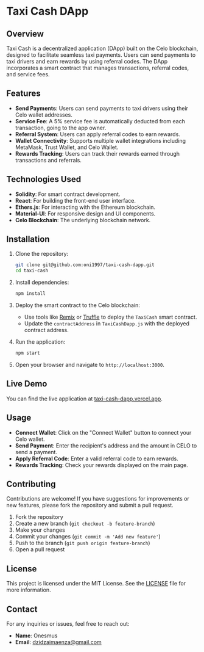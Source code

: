 # Taxi Cash DApp

## Overview

Taxi Cash is a decentralized application (DApp) built on the Celo blockchain, designed to facilitate seamless taxi payments. Users can send payments to taxi drivers and earn rewards by using referral codes. The DApp incorporates a smart contract that manages transactions, referral codes, and service fees.

## Features

- **Send Payments**: Users can send payments to taxi drivers using their Celo wallet addresses.
- **Service Fee**: A 5% service fee is automatically deducted from each transaction, going to the app owner.
- **Referral System**: Users can apply referral codes to earn rewards.
- **Wallet Connectivity**: Supports multiple wallet integrations including MetaMask, Trust Wallet, and Celo Wallet.
- **Rewards Tracking**: Users can track their rewards earned through transactions and referrals.

## Technologies Used

- **Solidity**: For smart contract development.
- **React**: For building the front-end user interface.
- **Ethers.js**: For interacting with the Ethereum blockchain.
- **Material-UI**: For responsive design and UI components.
- **Celo Blockchain**: The underlying blockchain network.

## Installation

1. Clone the repository:
   ```bash
   git clone git@github.com:oni1997/taxi-cash-dapp.git
   cd taxi-cash
   ```

2. Install dependencies:
   ```bash
   npm install
   ```

3. Deploy the smart contract to the Celo blockchain:
   - Use tools like [Remix](https://remix.ethereum.org/) or [Truffle](https://www.trufflesuite.com/truffle) to deploy the `TaxiCash` smart contract.
   - Update the `contractAddress` in `TaxiCashDapp.js` with the deployed contract address.

4. Run the application:
   ```bash
   npm start
   ```

5. Open your browser and navigate to `http://localhost:3000`.

## Live Demo

You can find the live application at [taxi-cash-dapp.vercel.app](https://taxi-cash-dapp.vercel.app).

## Usage

- **Connect Wallet**: Click on the "Connect Wallet" button to connect your Celo wallet.
- **Send Payment**: Enter the recipient's address and the amount in CELO to send a payment.
- **Apply Referral Code**: Enter a valid referral code to earn rewards.
- **Rewards Tracking**: Check your rewards displayed on the main page.

## Contributing

Contributions are welcome! If you have suggestions for improvements or new features, please fork the repository and submit a pull request.

1. Fork the repository
2. Create a new branch (`git checkout -b feature-branch`)
3. Make your changes
4. Commit your changes (`git commit -m 'Add new feature'`)
5. Push to the branch (`git push origin feature-branch`)
6. Open a pull request

## License

This project is licensed under the MIT License. See the [LICENSE](LICENSE) file for more information.

## Contact

For any inquiries or issues, feel free to reach out:

- **Name**: Onesmus
- **Email**: [dzidzaimaenza@gmail.com](mailto:dzidzaimaenza@gmail.com)